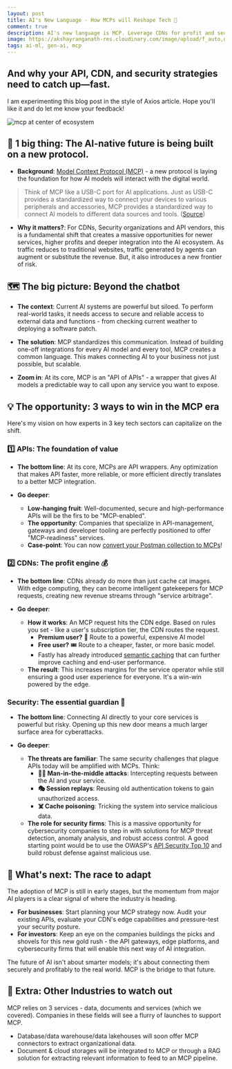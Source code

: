```yaml
---
layout: post
title: AI's New Language - How MCPs will Reshape Tech 🤖
comment: true
description: AI's new language is MCP. Leverage CDNs for profit and secure the new, larger attack surface. 
image: https://akshayranganath-res.cloudinary.com/image/upload/f_auto,q_auto,w_350/blog/mcp-introduction.png
tags: ai-ml, gen-ai, mcp
---
```

## And why your API, CDN, and security strategies need to catch up—fast.

I am experimenting this blog post in the style of Axios article. Hope you'll like it and do let me know your feedback!

![mcp at center of ecosystem](https://akshayranganath-res.cloudinary.com/image/upload/f_auto,q_auto,w_650/blog/mcp-introduction.png)
## 🧠 1 big thing: The AI-native future is being built on a new protocol.

* **Background**: [Model Context Protocol (MCP)](https://www.anthropic.com/news/model-context-protocol) - a new protocol is laying the foundation for how AI models will interact with the digital world.
>Think of MCP like a USB-C port for AI applications. Just as USB-C provides a standardized way to connect your devices to various peripherals and accessories, MCP provides a standardized way to connect AI models to different data sources and tools. ([Source](https://docs.anthropic.com/en/docs/agents-and-tools/mcp))

* **Why it matters?**: For CDNs, Security organizations and API vendors, this is a fundamental shift that creates a massive opportunities for newer services, higher profits and deeper integration into the AI ecosystem. As traffic reduces to traditional websites, traffic generated by agents can augment or substitute the revenue. But, it also introduces a new frontier of risk.

## 🗺️ The big picture: Beyond the chatbot

* **The context**: Current AI systems are powerful but siloed. To perform real-world tasks, it needs access to secure and reliable access to external data and functions - from checking current weather to deploying a software patch.

* **The solution**: MCP standardizes this communication. Instead of building one-off integrations for every AI model and every tool, MCP creates a common language. This makes connecting AI to your business not just possible, but scalable.

* **Zoom in**: At its core, MCP is an "API of APIs" - a wrapper that gives AI models a predictable way to call upon any service you want to expose.


## 💡 The opportunity: 3 ways to win in the MCP era

Here's my vision on how experts in 3 key tech sectors can capitalize on the shift.

### 1️⃣ APIs: The foundation of value

* **The bottom line**: At its core, MCPs are API wrappers. Any optimization that makes API faster, more reliable, or more efficient directly translates to a better MCP integration.

* **Go deeper**:
    * **Low-hanging fruit**: Well-documented, secure and high-performance APIs will be the firs to be "MCP-enabled".
    * **The opportunity**: Companies that specialize in API-management, gateways and developer tooling are perfectly positioned to offer "MCP-readiness" services.
    * **Case-point**: You can now [convert your Postman collection to MCPs](https://learning.postman.com/docs/postman-ai-agent-builder/mcp-requests/create/)!

### 2️⃣ CDNs: The profit engine 💰

* **The bottom line**: CDNs already do more than just cache cat images. With edge computing, they can become intelligent gatekeepers for MCP requests, creating new revenue streams through "service arbitrage".

*  **Go deeper**: 
    * **How it works**: An MCP request hits the CDN edge. Based on rules you set - like a user's subscription tier, the CDN routes the request.
        * **Premium user?** 👑 Route to a powerful, expensive AI model
        * **Free user?** 🎟️ Route to a cheaper, faster, or more basic model.
        * Fastly has already introduced [semantic caching](https://www.fastly.com/blog/what-does-it-all-mean-an-introduction-to-semantic-caching-and-fastlys-ai) that can further improve caching and end-user performance.
    * **The result**: This increases margins for the service operator while still ensuring a good user experience for everyone. It's a win-win powered by the edge.

### Security: The essential guardian 🐘

* **The bottom line**: Connecting AI directly to your core services is powerful but risky. Opening up this new door means a much larger surface area for cyberattacks.

* **Go deeper**:
    * **The threats are familiar**: The same security challenges that plague APIs today will be amplified with MCPs. Think:
        * **🕵️‍♂️ Man-in-the-middle attacks**: Intercepting requests between the AI and your service.
        * **🎭 Session replays**: Reusing old authentication tokens to gain unauthorized access.
        * **☠️ Cache poisoning**: Tricking the system into service malicious data.
    * **The role for security firms**: This is a massive opportunity for cybersecurity companies to step in with solutions for MCP threat detection, anomaly analysis, and robust access control. A good starting point would be to use the OWASP's [API Security Top 10](https://owasp.org/www-project-api-security/) and build robust defense against malicious use.

## 🔮 What's next: The race to adapt

The adoption of MCP is still in early stages, but the momentum from major AI players is a clear signal of where the industry is heading.

* **For businesses**: Start planning your MCP strategy now. Audit your existing APIs, evaluate your CDN's edge capabilities and pressure-test your security posture.
* **For investors**: Keep an eye on the companies buildings the picks and shovels for this new gold rush - the API gateways, edge platforms, and cybersecurity firms that will enable this next way of AI integration.

The future of AI isn't about smarter models; it's about connecting them securely and profitably to the real world. MCP is the bridge to that future.

## 👀 Extra: Other Industries to watch out

MCP relies on 3 services - data, documents and services (which we covered). Companies in these fields will see a flurry of launches to support MCP.

* Database/data warehouse/data lakehouses will soon offer MCP connectors to extract organizational data.
* Document & cloud storages will be integrated to MCP or through a RAG solution for extracting relevant information to feed to an MCP pipeline.